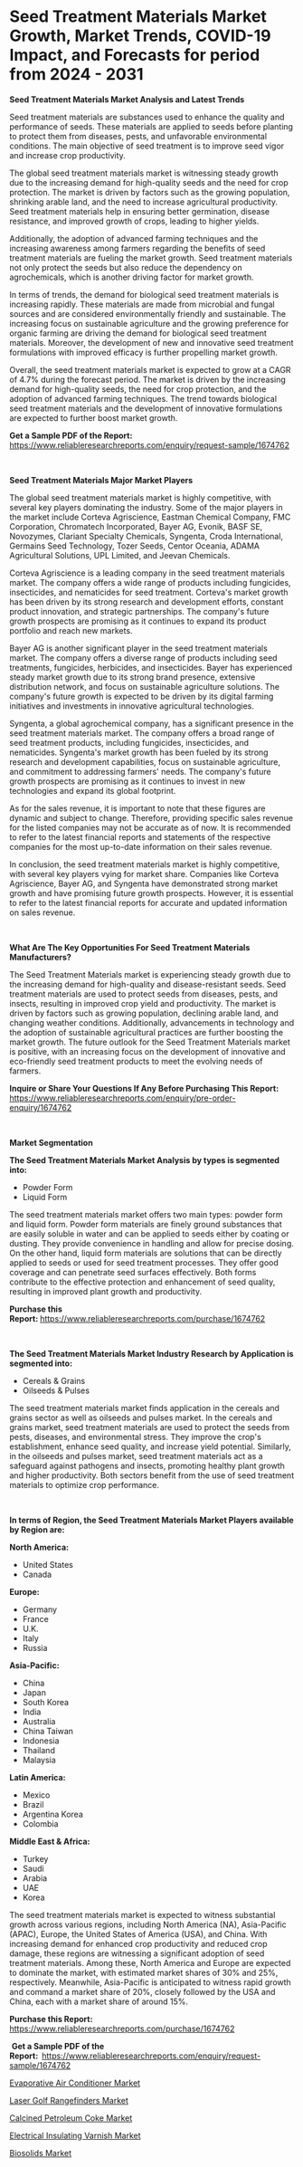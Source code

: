 <p><h1>Seed Treatment Materials Market Growth, Market Trends, COVID-19 Impact, and Forecasts for period from 2024 - 2031</h1></p><p><strong>Seed Treatment Materials Market Analysis and Latest Trends</strong></p>
<p><p>Seed treatment materials are substances used to enhance the quality and performance of seeds. These materials are applied to seeds before planting to protect them from diseases, pests, and unfavorable environmental conditions. The main objective of seed treatment is to improve seed vigor and increase crop productivity.</p><p>The global seed treatment materials market is witnessing steady growth due to the increasing demand for high-quality seeds and the need for crop protection. The market is driven by factors such as the growing population, shrinking arable land, and the need to increase agricultural productivity. Seed treatment materials help in ensuring better germination, disease resistance, and improved growth of crops, leading to higher yields.</p><p>Additionally, the adoption of advanced farming techniques and the increasing awareness among farmers regarding the benefits of seed treatment materials are fueling the market growth. Seed treatment materials not only protect the seeds but also reduce the dependency on agrochemicals, which is another driving factor for market growth.</p><p>In terms of trends, the demand for biological seed treatment materials is increasing rapidly. These materials are made from microbial and fungal sources and are considered environmentally friendly and sustainable. The increasing focus on sustainable agriculture and the growing preference for organic farming are driving the demand for biological seed treatment materials. Moreover, the development of new and innovative seed treatment formulations with improved efficacy is further propelling market growth.</p><p>Overall, the seed treatment materials market is expected to grow at a CAGR of 4.7% during the forecast period. The market is driven by the increasing demand for high-quality seeds, the need for crop protection, and the adoption of advanced farming techniques. The trend towards biological seed treatment materials and the development of innovative formulations are expected to further boost market growth.</p></p>
<p><strong>Get a Sample PDF of the Report:&nbsp;</strong> <a href="https://www.reliableresearchreports.com/enquiry/request-sample/1674762">https://www.reliableresearchreports.com/enquiry/request-sample/1674762</a></p>
<p>&nbsp;</p>
<p><strong>Seed Treatment Materials Major Market Players</strong></p>
<p><p>The global seed treatment materials market is highly competitive, with several key players dominating the industry. Some of the major players in the market include Corteva Agriscience, Eastman Chemical Company, FMC Corporation, Chromatech Incorporated, Bayer AG, Evonik, BASF SE, Novozymes, Clariant Specialty Chemicals, Syngenta, Croda International, Germains Seed Technology, Tozer Seeds, Centor Oceania, ADAMA Agricultural Solutions, UPL Limited, and Jeevan Chemicals. </p><p>Corteva Agriscience is a leading company in the seed treatment materials market. The company offers a wide range of products including fungicides, insecticides, and nematicides for seed treatment. Corteva's market growth has been driven by its strong research and development efforts, constant product innovation, and strategic partnerships. The company's future growth prospects are promising as it continues to expand its product portfolio and reach new markets.</p><p>Bayer AG is another significant player in the seed treatment materials market. The company offers a diverse range of products including seed treatments, fungicides, herbicides, and insecticides. Bayer has experienced steady market growth due to its strong brand presence, extensive distribution network, and focus on sustainable agriculture solutions. The company's future growth is expected to be driven by its digital farming initiatives and investments in innovative agricultural technologies.</p><p>Syngenta, a global agrochemical company, has a significant presence in the seed treatment materials market. The company offers a broad range of seed treatment products, including fungicides, insecticides, and nematicides. Syngenta's market growth has been fueled by its strong research and development capabilities, focus on sustainable agriculture, and commitment to addressing farmers' needs. The company's future growth prospects are promising as it continues to invest in new technologies and expand its global footprint.</p><p>As for the sales revenue, it is important to note that these figures are dynamic and subject to change. Therefore, providing specific sales revenue for the listed companies may not be accurate as of now. It is recommended to refer to the latest financial reports and statements of the respective companies for the most up-to-date information on their sales revenue.</p><p>In conclusion, the seed treatment materials market is highly competitive, with several key players vying for market share. Companies like Corteva Agriscience, Bayer AG, and Syngenta have demonstrated strong market growth and have promising future growth prospects. However, it is essential to refer to the latest financial reports for accurate and updated information on sales revenue.</p></p>
<p>&nbsp;</p>
<p><strong>What Are The Key Opportunities For Seed Treatment Materials Manufacturers?</strong></p>
<p><p>The Seed Treatment Materials market is experiencing steady growth due to the increasing demand for high-quality and disease-resistant seeds. Seed treatment materials are used to protect seeds from diseases, pests, and insects, resulting in improved crop yield and productivity. The market is driven by factors such as growing population, declining arable land, and changing weather conditions. Additionally, advancements in technology and the adoption of sustainable agricultural practices are further boosting the market growth. The future outlook for the Seed Treatment Materials market is positive, with an increasing focus on the development of innovative and eco-friendly seed treatment products to meet the evolving needs of farmers.</p></p>
<p><strong>Inquire or Share Your Questions If Any Before Purchasing This Report:</strong> <a href="https://www.reliableresearchreports.com/enquiry/pre-order-enquiry/1674762">https://www.reliableresearchreports.com/enquiry/pre-order-enquiry/1674762</a></p>
<p>&nbsp;</p>
<p><strong>Market Segmentation</strong></p>
<p><strong>The Seed Treatment Materials Market Analysis by types is segmented into:</strong></p>
<p><ul><li>Powder Form</li><li>Liquid Form</li></ul></p>
<p><p>The seed treatment materials market offers two main types: powder form and liquid form. Powder form materials are finely ground substances that are easily soluble in water and can be applied to seeds either by coating or dusting. They provide convenience in handling and allow for precise dosing. On the other hand, liquid form materials are solutions that can be directly applied to seeds or used for seed treatment processes. They offer good coverage and can penetrate seed surfaces effectively. Both forms contribute to the effective protection and enhancement of seed quality, resulting in improved plant growth and productivity.</p></p>
<p><strong>Purchase this Report:&nbsp;</strong><a href="https://www.reliableresearchreports.com/purchase/1674762">https://www.reliableresearchreports.com/purchase/1674762</a></p>
<p>&nbsp;</p>
<p><strong>The Seed Treatment Materials Market Industry Research by Application is segmented into:</strong></p>
<p><ul><li>Cereals & Grains</li><li>Oilseeds & Pulses</li></ul></p>
<p><p>The seed treatment materials market finds application in the cereals and grains sector as well as oilseeds and pulses market. In the cereals and grains market, seed treatment materials are used to protect the seeds from pests, diseases, and environmental stress. They improve the crop's establishment, enhance seed quality, and increase yield potential. Similarly, in the oilseeds and pulses market, seed treatment materials act as a safeguard against pathogens and insects, promoting healthy plant growth and higher productivity. Both sectors benefit from the use of seed treatment materials to optimize crop performance.</p></p>
<p>&nbsp;</p>
<p><strong>In terms of Region, the Seed Treatment Materials Market Players available by Region are:</strong></p>
<p>
    <p> <strong> North America: </strong>
        <ul>
            <li>United States</li>
            <li>Canada</li>
        </ul>
        </p> 
    <p> <strong> Europe: </strong>
        <ul>
            <li>Germany</li>
            <li>France</li>
            <li>U.K.</li>
            <li>Italy</li>
            <li>Russia</li>
        </ul>
        </p> 
    <p> <strong> Asia-Pacific: </strong>
        <ul>
            <li>China</li>
            <li>Japan</li>
            <li>South Korea</li>
            <li>India</li>
            <li>Australia</li>
            <li>China Taiwan</li>
            <li>Indonesia</li>
            <li>Thailand</li>
            <li>Malaysia</li>
        </ul>
        </p> 
    <p> <strong> Latin America: </strong>
        <ul>
            <li>Mexico</li>
            <li>Brazil</li>
            <li>Argentina Korea</li>
            <li>Colombia</li>
        </ul>
        </p> 
    <p> <strong> Middle East & Africa: </strong>
        <ul>
            <li>Turkey</li>
            <li>Saudi</li>
            <li>Arabia</li>
            <li>UAE</li>
            <li>Korea</li>
        </ul>
    </p>
    </p>
<p><p>The seed treatment materials market is expected to witness substantial growth across various regions, including North America (NA), Asia-Pacific (APAC), Europe, the United States of America (USA), and China. With increasing demand for enhanced crop productivity and reduced crop damage, these regions are witnessing a significant adoption of seed treatment materials. Among these, North America and Europe are expected to dominate the market, with estimated market shares of 30% and 25%, respectively. Meanwhile, Asia-Pacific is anticipated to witness rapid growth and command a market share of 20%, closely followed by the USA and China, each with a market share of around 15%.</p></p>
<p><strong>Purchase this Report: </strong><a href="https://www.reliableresearchreports.com/purchase/1674762">https://www.reliableresearchreports.com/purchase/1674762</a></p>
<p>&nbsp;<strong>Get a Sample PDF of the Report:&nbsp;&nbsp;</strong><a href="https://www.reliableresearchreports.com/enquiry/request-sample/1674762">https://www.reliableresearchreports.com/enquiry/request-sample/1674762</a></p>
<p><strong></strong></p>
<p><p><a href="https://github.com/shotows/Market-Research-Report-List-1/blob/main/evaporative-air-conditioner-market.md">Evaporative Air Conditioner Market</a></p><p><a href="https://github.com/sonuprakash1/Market-Research-Report-List-1/blob/main/laser-golf-rangefinders-market.md">Laser Golf Rangefinders Market</a></p><p><a href="https://medium.com/@dolorestoy4545/calcined-petroleum-coke-market-competitive-analysis-market-trends-and-forecast-to-2031-b4e28a6e1bac">Calcined Petroleum Coke Market</a></p><p><a href="https://medium.com/@dolorestoy4545/electrical-insulating-varnish-market-share-evolution-and-market-growth-trends-2024-2031-7f00a80437b9">Electrical Insulating Varnish Market</a></p><p><a href="https://medium.com/@dolorestoy4545/biosolids-market-share-evolution-and-market-growth-trends-2024-2031-17794c437261">Biosolids Market</a></p></p>